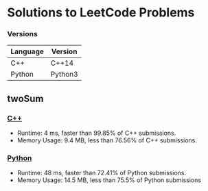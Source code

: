# Solutions to LeetCode Problems
### Versions
Language | Version
------------ | -------------
C++ | C++14
Python | Python3
## twoSum
### [C++](https://github.com/Andrade-Diego/leetCodeSolns/blob/master/twoSum.cpp)
* Runtime: 4 ms, faster than 99.85% of C++ submissions.
* Memory Usage: 9.4 MB, less than 76.56% of C++ submissions.
### [Python](https://github.com/Andrade-Diego/leetCodeSolns/blob/master/twoSum.py)
* Runtime: 48 ms, faster than 72.41% of Python submissions.
* Memory Usage: 14.5 MB, less than 75.5% of Python submissions
